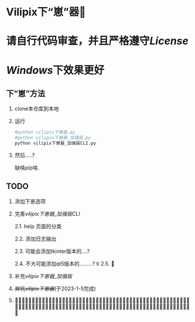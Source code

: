 # Vilipix下“崽”器:rofl:

# 请自行代码审查，并且严格遵守*License*

# *Windows*下效果更好

## 下“崽”方法

1. clone本仓库到本地

2. 运行

   ```sh
   #python vilipix下崽器.py
   #python vilipix下崽器_加强版.py
   python vilipix下崽器_加强版CLI.py
   ```

3. 然后.....? 

   缺啥pip啥.
   
## TODO
1. 添加下崽选项

2. 完善*vilipix下崽器_加强版CLI*
   
   2.1. help 页面的分类
   
   2.2. 添加日志输出
   
   2.3. 可能会添加tkinter版本的....?
   
   2.4. 不大可能添加qt5版本的.........?
   ti
   2.5. :rofl:

3. 补充*vilipix下崽器_加强版* 

4. ~~弃坑*vilipix下崽器*~~(于2023-1-5完成)

5. :rofl::rofl::rofl::rofl::rofl::rofl::rofl::rofl::rofl::rofl::rofl::rofl::rofl::rofl::rofl::rofl::rofl::rofl::rofl::rofl::rofl::rofl::rofl::rofl::rofl::rofl::rofl::rofl::rofl::rofl::rofl::rofl::rofl::rofl::rofl::rofl::rofl::rofl::rofl::rofl::rofl::rofl::rofl::rofl::rofl::rofl::rofl::rofl::rofl::rofl::rofl::rofl::rofl::rofl::rofl::rofl::rofl::rofl::rofl::rofl::rofl::rofl::rofl::rofl::rofl::rofl::rofl::rofl::rofl::rofl::rofl::rofl::rofl::rofl::rofl::rofl::rofl::rofl::rofl::rofl::rofl::rofl::rofl::rofl::rofl::rofl::rofl::rofl::rofl::rofl::rofl::rofl::rofl::rofl::rofl::rofl::rofl::rofl::rofl::rofl::rofl::rofl::rofl::rofl::rofl: